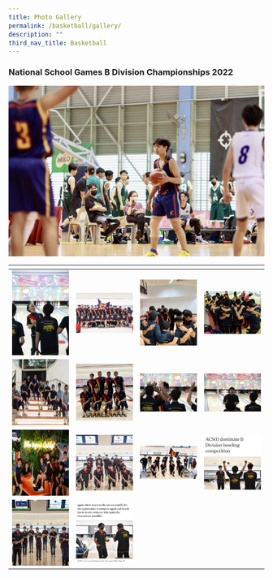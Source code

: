 ```yaml
---
title: Photo Gallery
permalink: /basketball/gallery/
description: ""
third_nav_title: Basketball
---
```

### **National School Games B Division Championships 2022**
![](/images/basketball%206.jpeg)
<table>
<thead>
  <tr>
    <th style="width:200px"></th>
    <th style="width:200px"></th>
    <th style="width:200px"></th>
		<th style="width:200px"></th>
  </tr>
</thead>
<tbody>
  <tr>
    <td style ="text-align:center"><a href="/images/bowling%201.jpeg"> <img src="/images/bowling%201.jpeg" style="width:200px"></a></td>
    <td style ="text-align:center"><a href="/images/bowling%202.jpeg"> <img src="/images/bowling%202.jpeg" style="width:200px"></a></td>
    <td style ="text-align:center"><a href="/images/bowling%203.jpeg"> <img src="/images/bowling%203.jpeg" style="width:200px; height: 130px"></a></td>
    <td style ="text-align:center"><a href="/images/bowling%204.jpeg"> <img src="/images/bowling%204.jpeg" style="width:200px"></a></td>
  </tr>
   <tr>
    <td style ="text-align:center"><a href="/images/bowling%205.jpeg"> <img src="/images/bowling%205.jpeg" style="width:200px; height: 130px"></a></td>
    <td style ="text-align:center"><a href="/images/bowling%206.jpeg"> <img src="/images/bowling%206.jpeg" style="width:200px"></a></td>
    <td style ="text-align:center"><a href="/images/bowling%207.jpeg"> <img src="/images/bowling%207.jpeg" style="width:200px"></a></td>
    <td style ="text-align:center"><a href="/images/bowling%208.jpeg"> <img src="/images/bowling%208.jpeg" style="width:200px"></a></td>
  </tr>
	<tr>
    <td style ="text-align:center"><a href="/images/bowling%209.jpeg"> <img src="/images/bowling%209.jpeg" style="width:200px; height: 130px"></a></td>
    <td style ="text-align:center"><a href="/images/bowling%2010.png"> <img src="/images/bowling%2010.png" style="width:200px"></a></td>
		<td style ="text-align:center"><a href="/images/bowling%2011.png"> <img src="/images/bowling%2011.png" style="width:200px"></a></td>
		<td style ="text-align:center"><a href="/images/bowling%2012.jpeg"> <img src="/images/bowling%2012.jpeg" style="width:200px"></a></td>
	</tr>
	<tr>
    <td style ="text-align:center"><a href="/images/bowling%2013.jpeg"> <img src="/images/bowling%2013.jpeg" style="width:200px; height: 130px"></a></td>
    <td style ="text-align:center"><a href="/images/bowling%2014.jpeg"> <img src="/images/bowling%2014.jpeg" style="width:200px"></a></td>
	</tr>
</tbody>
</table>

